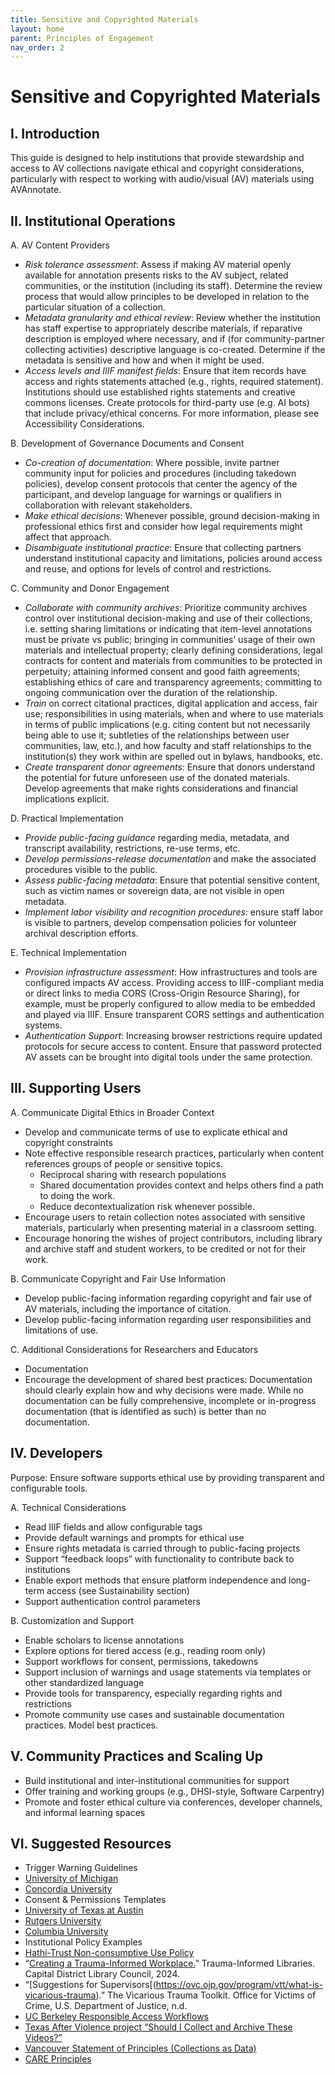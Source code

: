 ```yaml
---
title: Sensitive and Copyrighted Materials
layout: home
parent: Principles of Engagement
nav_order: 2
---
```

# Sensitive and Copyrighted Materials

## I. Introduction
This guide is designed to help institutions that provide stewardship and access to AV collections navigate ethical and copyright considerations, particularly with respect to working with audio/visual (AV) materials using AVAnnotate.

## II. Institutional Operations
A. AV Content Providers
- *Risk tolerance assessment*: Assess if making AV material openly available for annotation presents risks to the AV subject, related communities, or the institution (including its staff). Determine the review process that would allow principles to be developed in relation to the particular situation of a collection.
- *Metadata granularity and ethical review*: Review whether the institution has staff expertise to appropriately describe materials, if reparative description is employed where necessary, and if (for community-partner collecting activities) descriptive language is co-created. Determine if the metadata is sensitive and how and when it might be used. 
- *Access levels and IIIF manifest fields*: Ensure that item records have access and rights statements attached  (e.g., rights, required statement). Institutions should use established rights statements and creative commons licenses. Create protocols for third-party use (e.g. AI bots) that include privacy/ethical concerns. For more information, please see Accessibility Considerations.

B. Development of Governance Documents and Consent
- *Co-creation of documentation*: Where possible, invite partner community input for policies and procedures (including takedown policies), develop consent protocols that center the agency of the participant, and develop language for warnings or qualifiers in collaboration with relevant stakeholders. 
- *Make ethical decisions*: Whenever possible, ground decision-making in professional ethics first and consider how legal requirements might affect that approach.
- *Disambiguate institutional practice*: Ensure that collecting partners understand institutional capacity and limitations, policies around access and reuse, and options for levels of control and restrictions.

C. Community and Donor Engagement
- *Collaborate with community archives*: Prioritize community archives control over institutional decision-making and use of their collections, i.e. setting sharing limitations or indicating that item-level annotations must be private vs public; bringing in communities’ usage of their own materials and intellectual property; clearly defining considerations, legal contracts for content and materials from communities to be protected in perpetuity; attaining informed consent and good faith agreements; establishing ethics of care and transparency agreements; committing to ongoing communication over the duration of the relationship.
- *Train* on correct citational practices, digital application and access, fair use; responsibilities in using materials, when and where to use materials in terms of public implications (e.g. citing content but not necessarily being able to use it; subtleties of the relationships between user communities, law, etc.), and how faculty and staff relationships to the institution(s) they work within are spelled out in bylaws, handbooks, etc.
- *Create transparent donor agreements*: Ensure that donors understand the potential for future unforeseen use of the donated materials. Develop agreements that make rights considerations and financial implications explicit.

D. Practical Implementation
- *Provide public-facing guidance* regarding media, metadata, and transcript availability, restrictions, re-use terms, etc. 
- *Develop permissions-release documentation* and make the associated procedures visible to the public.
- *Assess public-facing metadata*: Ensure that potential sensitive content, such as victim names or sovereign data, are not visible in open metadata.
- *Implement labor visibility and recognition procedures*: ensure staff labor is visible to partners, develop compensation policies for volunteer archival description efforts.

E. Technical Implementation
- *Provision infrastructure assessment*: How infrastructures and tools are configured impacts AV access. Providing access to IIIF-compliant media or direct links to media CORS (Cross-Origin Resource Sharing), for example, must be properly configured to allow media to be embedded and played via IIIF. Ensure transparent CORS settings and authentication systems.
- *Authentication Support*: Increasing browser restrictions require updated protocols for secure access to content. Ensure that password protected AV assets can be brought into digital tools under the same protection.

## III. Supporting Users 
A. Communicate Digital Ethics in Broader Context
- Develop and communicate terms of use to explicate ethical and copyright constraints
- Note effective responsible research practices, particularly when content references groups of people or sensitive topics.
  - Reciprocal sharing with research populations
  - Shared documentation provides context and helps others find a path to doing the work. 
  - Reduce decontextualization risk whenever possible. 
- Encourage users to retain collection notes associated with sensitive materials, particularly when presenting material in a classroom setting.
- Encourage honoring the wishes of project contributors, including library and archive staff and student workers, to be credited or not for their work.

B. Communicate Copyright and Fair Use Information
- Develop public-facing information regarding copyright and fair use of AV materials, including the importance of citation.
- Develop public-facing information regarding user responsibilities and limitations of use.

C. Additional Considerations for Researchers and Educators
- Documentation
 - Encourage the development of shared best practices: Documentation should clearly explain how and why decisions were made. While no documentation can be fully comprehensive, incomplete or in-progress documentation (that is identified as such) is better than no documentation.

## IV. Developers
Purpose: Ensure software supports ethical use by providing transparent and configurable tools.

A. Technical Considerations
- Read IIIF fields and allow configurable tags
- Provide default warnings and prompts for ethical use
- Ensure rights metadata is carried through to public-facing projects
- Support “feedback loops” with functionality to contribute back to institutions
- Enable export methods that ensure platform independence and long-term access (see Sustainability section)
- Support authentication control parameters

B. Customization and Support
- Enable scholars to license annotations
- Explore options for tiered access (e.g., reading room only)
- Support workflows for consent, permissions, takedowns
- Support inclusion of warnings and usage statements via templates or other standardized language
- Provide tools for transparency, especially regarding rights and restrictions
- Promote community use cases and sustainable documentation practices. Model best practices. 

## V. Community Practices and Scaling Up
- Build institutional and inter-institutional communities for support
- Offer training and working groups (e.g., DHSI-style, Software Carpentry)
- Promote and foster ethical culture via conferences, developer channels, and informal learning spaces

## VI. Suggested Resources
- Trigger Warning Guidelines
 - [University of Michigan](https://sites.lsa.umich.edu/equitable-teaching/wp-content/uploads/sites/853/2020/09/An-Introduction-to-Content-Warnings-and-Trigger-Warnings-PDF.pdf)
 - [Concordia University](https://opentextbooks.concordia.ca/teachingresource/chapter/trigger-warnings/)
- Consent & Permissions Templates
 - [University of Texas at Austin](https://guides.lib.utexas.edu/copyright/permission)
 - [Rutgers University](https://www.libraries.rutgers.edu/research-support/copyright-guidance/copyright-basics/permissions-template)
 - [Columbia University](https://library.columbia.edu/research-teaching/copyright/permissions.html)
- Institutional Policy Examples
 - [Hathi-Trust Non-consumptive Use Policy](https://www.hathitrust.org/the-collection/terms-conditions/non-consumptive-use-policy/)
 - “[Creating a Trauma-Informed Workplace.](https://cdlc.org/c.php?g=1096156&p=7993889)” Trauma-Informed Libraries. Capital District Library Council, 2024.
 - “[Suggestions for Supervisors[(https://ovc.ojp.gov/program/vtt/what-is-vicarious-trauma).” The Vicarious Trauma Toolkit. Office for Victims of Crime, U.S. Department of Justice, n.d.
 - [UC Berkeley Responsible Access Workflows](https://docs.google.com/presentation/d/1V66PGpIq9xqXxdvngpD3rkAMoIw2hIyVVDS4Iv4VFOM/edit#slide=id.g7ffa9d7047_0_2)
 - [Texas After Violence project “Should I Collect and Archive These Videos?”](https://texasafterviolence.org/wp-content/uploads/2024/05/ShouldICollectArchiveVideos_DecisionTree_USA_V2.pdf)
 - [Vancouver Statement of Principles (Collections as Data)](https://zenodo.org/records/8342171)
 - [CARE Principles](https://www.gida-global.org/care)






